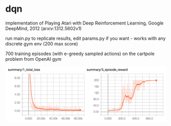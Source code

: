 # dqn

implementation of Playing Atari with Deep Reinforcement Learning, Google DeepMind, 2012 (arxiv:1312.5602v1)

run main.py to replicate results, edit params.py if you want - works with any discrete gym env (200 max score)

700 training episodes (with e-greedy sampled actions) on the cartpole problem from OpenAI gym

![alt text](dqn.png)

